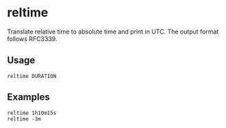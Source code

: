# reltime

Translate relative time to absolute time and print in UTC.
The output format follows RFC3339.

## Usage

```
reltime DURATION
```

## Examples

```
reltime 1h10m15s
reltime -3m
```